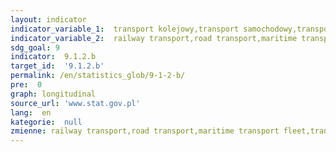 ```yaml
---
layout: indicator
indicator_variable_1:  transport kolejowy,transport samochodowy,transport morski,śródlądowy transport wodny,transport lotniczy
indicator_variable_2:  railway transport,road transport,maritime transport fleet,transport by inland waterway fleet,air transport
sdg_goal: 9
indicator:  9.1.2.b
target_id:  '9.1.2.b'
permalink: /en/statistics_glob/9-1-2-b/
pre:  0
graph: longitudinal
source_url: 'www.stat.gov.pl'
lang:  en
kategorie:  null
zmienne: railway transport,road transport,maritime transport fleet,transport by inland waterway fleet,air transport
---
```


